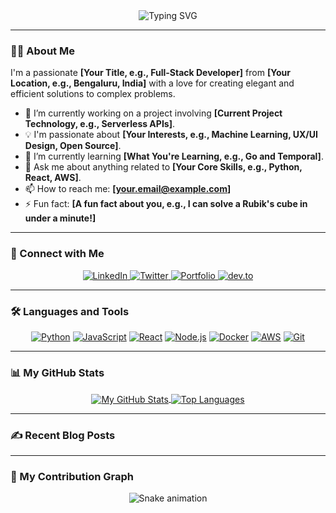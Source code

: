 <div align="center">

  <img src="https://readme-typing-svg.herokuapp.com?font=Fira+Code&size=30&pause=1000&color=00BFFF&center=true&vCenter=true&width=435&lines= Hey+there!+I'm+SATEESH;" alt="Typing SVG" />

</div>

---

### 👨‍💻 About Me

<p align="left">
  I'm a passionate <strong>[Your Title, e.g., Full-Stack Developer]</strong> from <strong>[Your Location, e.g., Bengaluru, India]</strong> with a love for creating elegant and efficient solutions to complex problems.
</p>

- 🚀 I’m currently working on a project involving **[Current Project Technology, e.g., Serverless APIs]**.
- 💡 I'm passionate about **[Your Interests, e.g., Machine Learning, UX/UI Design, Open Source]**.
- 🌱 I’m currently learning **[What You're Learning, e.g., Go and Temporal]**.
- 💬 Ask me about anything related to **[Your Core Skills, e.g., Python, React, AWS]**.
- 📫 How to reach me: **[your.email@example.com]**
- ⚡ Fun fact: **[A fun fact about you, e.g., I can solve a Rubik's cube in under a minute!]**

---

### 🤝 Connect with Me

<p align="center">
  <a href="https://www.linkedin.com/in/YOUR_LINKEDIN_USERNAME/" target="_blank">
    <img src="https://img.shields.io/badge/LinkedIn-0077B5?style=for-the-badge&logo=linkedin&logoColor=white" alt="LinkedIn"/>
  </a>
  <a href="https://twitter.com/YOUR_TWITTER_USERNAME" target="_blank">
    <img src="https://img.shields.io/badge/Twitter-1DA1F2?style=for-the-badge&logo=twitter&logoColor=white" alt="Twitter"/>
  </a>
  <a href="https://your-portfolio-website.com/" target="_blank">
    <img src="https://img.shields.io/badge/Portfolio-343434?style=for-the-badge&logo=google-chrome&logoColor=white" alt="Portfolio"/>
  </a>
  <a href="https://dev.to/YOUR_DEVTO_USERNAME" target="_blank">
    <img src="https://img.shields.io/badge/dev.to-0A0A0A?style=for-the-badge&logo=dev.to&logoColor=white" alt="dev.to"/>
  </a>
</p>

---

### 🛠️ Languages and Tools

<p align="center">
  <a href="#"><img alt="Python" src="https://img.shields.io/badge/Python-3776AB?style=for-the-badge&logo=python&logoColor=white"></a>
  <a href="#"><img alt="JavaScript" src="https://img.shields.io/badge/JavaScript-F7DF1E?style=for-the-badge&logo=javascript&logoColor=black"></a>
  <a href="#"><img alt="React" src="https://img.shields.io/badge/React-61DAFB?style=for-the-badge&logo=react&logoColor=black"></a>
  <a href="#"><img alt="Node.js" src="https://img.shields.io/badge/Node.js-339933?style=for-the-badge&logo=nodedotjs&logoColor=white"></a>
  <a href="#"><img alt="Docker" src="https://img.shields.io/badge/Docker-2496ED?style=for-the-badge&logo=docker&logoColor=white"></a>
  <a href="#"><img alt="AWS" src="https://img.shields.io/badge/AWS-232F3E?style=for-the-badge&logo=amazon-aws&logoColor=white"></a>
  <a href="#"><img alt="Git" src="https://img.shields.io/badge/Git-F05032?style=for-the-badge&logo=git&logoColor=white"></a>
</p>

---

### 📊 My GitHub Stats

<p align="center">
  <a href="https://github.com/anuraghazra/github-readme-stats">
    <img align="center" src="https://github-readme-stats.vercel.app/api?username=YOUR_USERNAME&show_icons=true&theme=tokyonight&hide_border=true&include_all_commits=false&count_private=true&line_height=21" alt="My GitHub Stats" />
  </a>
  <a href="https://github.com/anuraghazra/github-readme-stats">
    <img align="center" src="https://github-readme-stats.vercel.app/api/top-langs/?username=YOUR_USERNAME&layout=compact&theme=tokyonight&hide_border=true&include_all_commits=false&count_private=true&langs_count=8" alt="Top Languages"/>
  </a>
</p>

---

### ✍️ Recent Blog Posts

---

### 🐍 My Contribution Graph

<div align="center">
  <img src="https://github.com/YOUR_USERNAME/YOUR_USERNAME/blob/output/github-contribution-grid-snake.svg" alt="Snake animation" />
</div>
